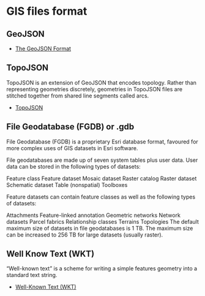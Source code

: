 
# GIS files format

## GeoJSON

- [The GeoJSON Format](https://datatracker.ietf.org/doc/html/rfc7946)

## TopoJSON

TopoJSON is an extension of GeoJSON that encodes topology. Rather than representing geometries discretely, geometries in TopoJSON files are stitched together from shared line segments called arcs.

- [TopoJSON](https://github.com/topojson/topojson)

## File Geodatabase (FGDB) or .gdb

File Geodatabase (FGDB) is a proprietary Esri database format, favoured for more complex uses of GIS datasets in Esri software.

File geodatabases are made up of seven system tables plus user data. User data can be stored in the following types of datasets:

Feature class
Feature dataset
Mosaic dataset
Raster catalog
Raster dataset
Schematic dataset
Table (nonspatial)
Toolboxes

Feature datasets can contain feature classes as well as the following types of datasets:

Attachments
Feature-linked annotation
Geometric networks
Network datasets
Parcel fabrics
Relationship classes
Terrains
Topologies
The default maximum size of datasets in file geodatabases is 1 TB. The maximum size can be increased to 256 TB for large datasets (usually raster).

## Well Know Text (WKT)

“Well-known text” is a scheme for writing a simple features geometry into a standard text string.

- [Well-Known Text (WKT)](https://libgeos.org/specifications/wkt/)
